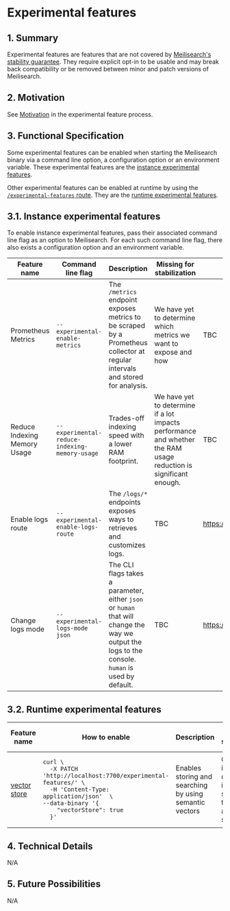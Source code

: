 # Experimental features

## 1. Summary

Experimental features are features that are not covered by [Meilisearch's stability guarantee](https://github.com/meilisearch/engine-team/blob/main/resources/versioning-policy.md). They require explicit opt-in to be usable and may break back compatibility or be removed between minor and patch versions of Meilisearch.

## 2. Motivation

See [Motivation](https://github.com/meilisearch/engine-team/blob/main/resources/experimental-features.md#motivation) in the experimental feature process.

## 3. Functional Specification

Some experimental features can be enabled when starting the Meilisearch binary via a command line option, a configuration option or an environment variable. These experimental features are the [instance experimental features](#31-instance-experimental-features).

Other experimental features can be enabled at runtime by using the [`/experimental-features` route](./0194-experimental-feature-api.md). They are the [runtime experimental features](#32-runtime-experimental-features).

## 3.1. Instance experimental features

To enable instance experimental features, pass their associated command line flag as an option to Meilisearch. For each such command line flag, there also exists a configuration option and an environment variable.

|Feature name|Command line flag|Description|Missing for stabilization|Expected stabilization date/version|Product discussion|
|------------|-----------------|-----------|-------------------------|-----------------------------------|------------------|
|Prometheus Metrics|`--experimental-enable-metrics`|The `/metrics` endpoint exposes metrics to be scraped by a Prometheus collector at regular intervals and stored for analysis.|We have yet to determine which metrics we want to expose and how|TBC|<https://github.com/meilisearch/product/discussions/625>|
|Reduce Indexing Memory Usage|`--experimental-reduce-indexing-memory-usage`|Trades-off indexing speed with a lower RAM footprint.|We have yet to determine if a lot impacts performance and whether the RAM usage reduction is significant enough.|TBC|<https://github.com/meilisearch/product/discussions/652>|
|Enable logs route|`--experimental-enable-logs-route`|The `/logs/*` endpoints exposes ways to retrieves and customizes logs.|TBC|<https://github.com/orgs/meilisearch/discussions/721>|
|Change logs mode|`--experimental-logs-mode json`|The CLI flags takes a parameter, either `json` or `human` that will change the way we output the logs to the console. `human` is used by default.|TBC|<https://github.com/orgs/meilisearch/discussions/723>|


## 3.2. Runtime experimental features

<table>
    <thead>
        <tr>
            <th>Feature name</th>
  			<th>How to enable</th>
  			<th>Description</th>
  			<th>Missing for stabilization</th>
  			<th>Expected stabilization date/version</th>
            <th>Product discussion</th>
        </tr>
    </thead>
    <tbody>
        <tr>
            <td><a id="user-content-vector-store" class="anchor" aria-hidden="true" href="#vector-store">vector store</a></td>
            <td><!-- The newline below is required for the markdown to be rendered by GitHub -->

```
curl \
  -X PATCH 'http://localhost:7700/experimental-features/' \
  -H 'Content-Type: application/json'  \
--data-binary '{
    "vectorStore": true
  }'
```

 </td><!-- The newline above + starting from column 0 are required for the markdown to be rendered by GitHub -->
  			<td>Enables storing and searching by using semantic vectors</td>
  			<td>Confidence in the speed of the indexation, search of the vectors, and API surface</td>
  			<td>v1.4</td>
            <td>

<https://github.com/meilisearch/product/discussions/677>

</td>
        </tr>
    </tbody>
</table>



## 4. Technical Details

N/A

## 5. Future Possibilities

N/A
